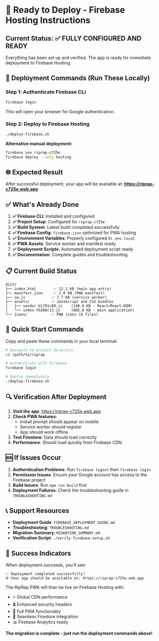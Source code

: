 # 🚀 Ready to Deploy - Firebase Hosting Instructions

## Current Status: ✅ FULLY CONFIGURED AND READY

Everything has been set up and verified. The app is ready for immediate deployment to Firebase Hosting.

## 🎯 Deployment Commands (Run These Locally)

### Step 1: Authenticate Firebase CLI
```bash
firebase login
```
This will open your browser for Google authentication.

### Step 2: Deploy to Firebase Hosting
```bash
./deploy-firebase.sh
```

**Alternative manual deployment:**
```bash
firebase use riprap-c725e
firebase deploy --only hosting
```

## 🌐 Expected Result

After successful deployment, your app will be available at:
**https://riprap-c725e.web.app**

## ✅ What's Already Done

1. **✅ Firebase CLI**: Installed and configured
2. **✅ Project Setup**: Configured for `riprap-c725e` 
3. **✅ Build System**: Latest build completed successfully
4. **✅ Firebase Config**: `firebase.json` optimized for PWA hosting
5. **✅ Environment Variables**: Properly configured in `.env.local`
6. **✅ PWA Assets**: Service worker and manifest ready
7. **✅ Deployment Scripts**: Automated deployment script ready
8. **✅ Documentation**: Complete guides and troubleshooting

## 📋 Current Build Status

```
dist/
├── index.html        ✅ 12.1 KB (main app entry)
├── manifest.json     ✅ 2.8 KB (PWA manifest)
├── sw.js            ✅ 7.7 KB (service worker)
├── assets/          ✅ JavaScript and CSS bundles
│   ├── vendor-b1791c80.js    (140.9 KB - React/React-DOM)
│   └── index-fb208c13.js     (605.8 KB - main application)
└── icons/           ✅ PWA icons (8 files)
```

## 🚀 Quick Start Commands

Copy and paste these commands in your local terminal:

```bash
# Navigate to project directory
cd /path/to/riprap

# Authenticate with Firebase
firebase login

# Deploy immediately
./deploy-firebase.sh
```

## 🔍 Verification After Deployment

1. **Visit the app**: https://riprap-c725e.web.app
2. **Check PWA features**: 
   - Install prompt should appear on mobile
   - Service worker should register
   - App should work offline
3. **Test Firestore**: Data should load correctly
4. **Performance**: Should load quickly from Firebase CDN

## 🆘 If Issues Occur

1. **Authentication Problems**: Run `firebase logout` then `firebase login`
2. **Permission Issues**: Ensure your Google account has access to the Firebase project
3. **Build Issues**: Run `npm run build` first
4. **Deployment Failures**: Check the troubleshooting guide in `TROUBLESHOOTING.md`

## 📞 Support Resources

- **Deployment Guide**: `FIREBASE_DEPLOYMENT_GUIDE.md`
- **Troubleshooting**: `TROUBLESHOOTING.md`
- **Migration Summary**: `MIGRATION_SUMMARY.md`
- **Verification Script**: `./verify-firebase-setup.sh`

## 🎉 Success Indicators

When deployment succeeds, you'll see:
```
✅ Deployment completed successfully!
🌐 Your app should be available at: https://riprap-c725e.web.app
```

The RipRap PWA will then be live on Firebase Hosting with:
- ⚡ Global CDN performance
- 🔒 Enhanced security headers  
- 📱 Full PWA functionality
- 🔄 Seamless Firestore integration
- 📊 Firebase Analytics ready

**The migration is complete - just run the deployment commands above!**